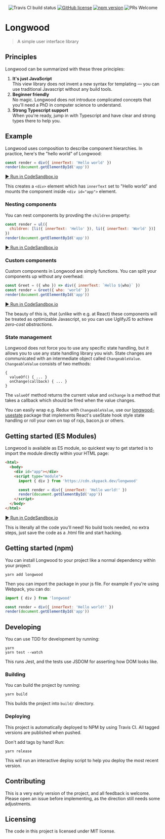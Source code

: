 <center>

![Travis CI build status](https://travis-ci.org/jehna/longwood.svg?branch=master)
[![GitHub license](https://img.shields.io/badge/license-MIT-blue.svg)](./LICENSE)
[![npm version](https://img.shields.io/npm/v/longwood.svg?style=flat)](https://www.npmjs.com/package/longwood)
![PRs Welcome](https://img.shields.io/badge/PRs-welcome-brightgreen.svg)

</center>

# Longwood

> A simple user interface library

## Principles

Longwood can be summarized with these three principles:

1. **It's just JavaScript**<br>
   This view library does not invent a new syntax for templating — you can use
   traditional Javascript without any build tools.
2. **Beginner friendly**<br>
   No magic. Longwood does not introduce complicated concepts that you'll need
   a PhD in computer science to understand.
3. **Strong Typescript support**<br>
   When you're ready, jump in with Typescript and have clear and strong types
   there to help you.

## Example

Longwood uses composition to describe component hierarchies. In practice, here's
the "hello world" of Longwood:

```js
const render = div({ innerText: 'Hello world' })
render(document.getElementById('app'))
```

[▶️ Run in CodeSandbox.io](https://codesandbox.io/s/beautiful-surf-8ytcx?file=/src/index.ts)

This creates a `<div>` element which has `innerText` set to "Hello world" and
mounts the component inside `<div id="app">` element.

### Nesting components

You can nest components by provding the `children` property:

```js
const render = ul({
  children: [li({ innerText: 'Hello' }), li({ innerText: 'World' })]
})
render(document.getElementById('app'))
```

[▶️ Run in CodeSandbox.io](https://codesandbox.io/s/gallant-mccarthy-g60j0?file=/src/index.ts)

### Custom components

Custom components in Longwood are simply functions. You can split your
components up without any overhead:

```js
const Greet = ({ who }) => div({ innerText: `Hello ${who}` })
const render = Greet({ who: 'world' })
render(document.getElementById('app'))
```

[▶️ Run in CodeSandbox.io](https://codesandbox.io/s/nameless-resonance-sntg7?file=/src/index.ts)

The beauty of this is, that (unlike with e.g. at React) these components will be
treated as optimizable Javascript, so you can use UglifyJS to achieve _zero-cost
abstractions_.

### State management

Longwood does not force you to use any specific state handling, but it allows
you to use any state handling library you wish. State changes are communicated
with an intermediate object called `ChangeableValue`. `ChangeableValue` consists
of two methods:

```
{
  valueOf() { ... }
  onChange(callback) { ... }
}
```

The `valueOf` method returns the current value and `onChange` is a method that
takes a callback which should be fired when the value changes.

You can easily wrap e.g. Redux with `ChangeableValue`, use our
[longwood-usestate](https://www.npmjs.com/package/longwood-usestate) package
that implements React's useState hook style state handling or roll your own on
top of rxjs, bacon.js or others.

## Getting started (ES Modules)

Longwood is available as ES module, so quickest way to get started is to import
the module directly within your HTML page:

```html
<html>
  <body>
    <div id="app"></div>
    <script type="module">
      import { div } from 'https://cdn.skypack.dev/longwood'

      const render = div({ innerText: 'Hello world!' })
      render(document.getElementById('app'))
    </script>
  </body>
</html>
```

[▶️ Run in CodeSandbox.io](https://codesandbox.io/s/affectionate-mendel-yzwje?file=/index.html)

This is literally all the code you'll need! No build tools needed, no extra
steps, just save the code as a .html file and start hacking.

## Getting started (npm)

You can install Longwood to your project like a normal dependency within your
project:

```
yarn add longwood
```

Then you can import the package in your js file. For example if you're using
Webpack, you can do:

```js
import { div } from 'longwood'

const render = div({ innerText: 'Hello world!' })
render(document.getElementById('app'))
```

## Developing

You can use TDD for development by running:

```
yarn
yarn test --watch
```

This runs Jest, and the tests use JSDOM for asserting how DOM looks like.

### Building

You can build the project by running:

```shell
yarn build
```

This builds the project into `build/` directory.

### Deploying

This project is automatically deployed to NPM by using Travis CI. All tagged
versions are published when pushed.

Don't add tags by hand! Run:

```shell
yarn release
```

This will run an interactive deploy script to help you deploy the most recent
version.

## Contributing

This is a very early version of the project, and all feedback is welcome. Please
open an issue before implementing, as the direction still needs some
adjustments.

## Licensing

The code in this project is licensed under MIT license.
